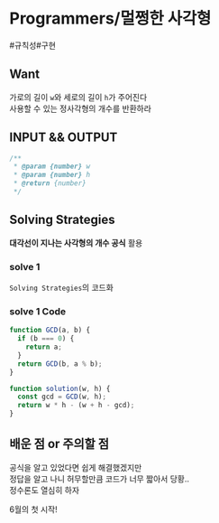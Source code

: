# Programmers/멀쩡한 사각형

#규칙성#구현

## Want

가로의 길이 `w`와 세로의 길이 `h`가 주어진다  
사용할 수 있는 정사각형의 개수를 반환하라

## INPUT && OUTPUT

```js
/**
 * @param {number} w
 * @param {number} h
 * @return {number}
 */
```

## Solving Strategies

**대각선이 지나는 사각형의 개수 공식** 활용

### solve 1

`Solving Strategies`의 코드화

### solve 1 Code

```js
function GCD(a, b) {
  if (b === 0) {
    return a;
  }
  return GCD(b, a % b);
}

function solution(w, h) {
  const gcd = GCD(w, h);
  return w * h - (w + h - gcd);
}
```

## 배운 점 or 주의할 점

공식을 알고 있었다면 쉽게 해결했겠지만  
정답을 알고 나니 허무할만큼 코드가 너무 짧아서 당황..  
정수론도 열심히 하자

6월의 첫 시작!
